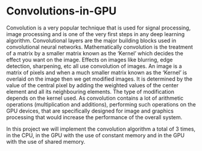 # Convolutions-in-GPU
Convolution is a very popular technique that is used for signal processing, image processing
and is one of the very first steps in any deep learning algorithm. Convolutional layers are the
major building blocks used in convolutional neural networks.
Mathematically convolution is the treatment of a matrix by a smaller matrix known as the ‘Kernel’
which decides the effect you want on the image. Effects on images like blurring, edge detection,
sharpening, etc all use convolution of images. An image is a matrix of pixels and when a much
smaller matrix known as the ‘Kernel’ is overlaid on the image then we get modified images. It is
determined by the value of the central pixel by adding the weighted values of the center element
and all its neighbouring elements. The type of modification depends on the kernel used.
As convolution contains a lot of arithmetic operations (multiplication and additions), performing
such operations on the GPU devices, that are specifically designed for image and graphics
processing that would increase the performance of the overall system.


In this project we will implement the convolution algorithm a total of 3 times, in the CPU, in the
GPU with the use of constant memory and in the GPU with the use of shared memory.
